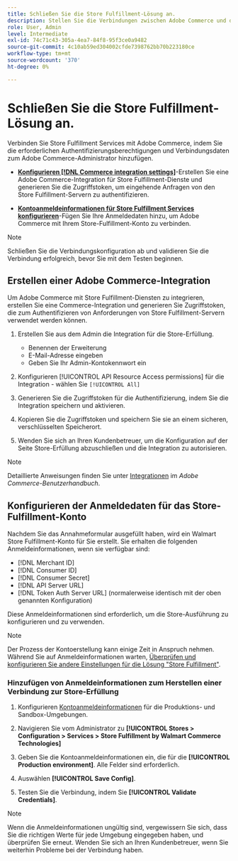 ```yaml
---
title: Schließen Sie die Store Fulfillment-Lösung an.
description: Stellen Sie die Verbindungen zwischen Adobe Commerce und der Store Fulfillment-Lösung her, indem Sie eine Adobe Commerce-Integration erstellen und autorisieren und der Adobe Commerce-Dienstkonfiguration die Anmeldeinformationen des Store Fulfillment-Kontos hinzufügen.
role: User, Admin
level: Intermediate
exl-id: 74c71c43-305a-4ea7-84f8-95f3ce0a9482
source-git-commit: 4c10ab59ed304002cfde7398762bb70b223180ce
workflow-type: tm+mt
source-wordcount: '370'
ht-degree: 0%

---
```


# Schließen Sie die Store Fulfillment-Lösung an.

Verbinden Sie Store Fulfillment Services mit Adobe Commerce, indem Sie die erforderlichen Authentifizierungsberechtigungen und Verbindungsdaten zum Adobe Commerce-Administrator hinzufügen.

- **[Konfigurieren [!DNL Commerce integration settings]](#create-the-commerce-integration)**-Erstellen Sie eine Adobe Commerce-Integration für Store Fulfillment-Dienste und generieren Sie die Zugriffstoken, um eingehende Anfragen von den Store Fulfillment-Servern zu authentifizieren.

- **[Kontoanmeldeinformationen für Store Fulfillment Services konfigurieren](#configure-store-fulfillment-account-credentials)**-Fügen Sie Ihre Anmeldedaten hinzu, um Adobe Commerce mit Ihrem Store-Fulfillment-Konto zu verbinden.

>[!NOTE]
>
>Schließen Sie die Verbindungskonfiguration ab und validieren Sie die Verbindung erfolgreich, bevor Sie mit dem Testen beginnen.

## Erstellen einer Adobe Commerce-Integration

Um Adobe Commerce mit Store Fulfillment-Diensten zu integrieren, erstellen Sie eine Commerce-Integration und generieren Sie Zugriffstoken, die zum Authentifizieren von Anforderungen von Store Fulfillment-Servern verwendet werden können.

1. Erstellen Sie aus dem Admin die Integration für die Store-Erfüllung.

   - Benennen der Erweiterung
   - E-Mail-Adresse eingeben
   - Geben Sie Ihr Admin-Kontokennwort ein

1. Konfigurieren [!UICONTROL API Resource Access permissions] für die Integration - wählen Sie `[!UICONTROL All]`

1. Generieren Sie die Zugriffstoken für die Authentifizierung, indem Sie die Integration speichern und aktivieren.

1. Kopieren Sie die Zugriffstoken und speichern Sie sie an einem sicheren, verschlüsselten Speicherort.

1. Wenden Sie sich an Ihren Kundenbetreuer, um die Konfiguration auf der Seite Store-Erfüllung abzuschließen und die Integration zu autorisieren.


>[!NOTE]
>
>Detaillierte Anweisungen finden Sie unter [Integrationen](https://docs.magento.com/user-guide/system/integrations.html) im _Adobe Commerce-Benutzerhandbuch_.

## Konfigurieren der Anmeldedaten für das Store-Fulfillment-Konto

Nachdem Sie das Annahmeformular ausgefüllt haben, wird ein Walmart Store Fulfillment-Konto für Sie erstellt. Sie erhalten die folgenden Anmeldeinformationen, wenn sie verfügbar sind:

- [!DNL Merchant ID]
- [!DNL Consumer ID]
- [!DNL Consumer Secret]
- [!DNL API Server URL]
- [!DNL Token Auth Server URL] (normalerweise identisch mit der oben genannten Konfiguration)

Diese Anmeldeinformationen sind erforderlich, um die Store-Ausführung zu konfigurieren und zu verwenden.

>[!NOTE]
>
>Der Prozess der Kontoerstellung kann einige Zeit in Anspruch nehmen. Während Sie auf Anmeldeinformationen warten, [Überprüfen und konfigurieren Sie andere Einstellungen für die Lösung &quot;Store Fulfillment&quot;](service-config-settings-overview.md).

### Hinzufügen von Anmeldeinformationen zum Herstellen einer Verbindung zur Store-Erfüllung

1. Konfigurieren [Kontoanmeldeinformationen](enable-general.md) für die Produktions- und Sandbox-Umgebungen.

1. Navigieren Sie vom Administrator zu **[!UICONTROL Stores > Configuration > Services > Store Fulfillment by Walmart Commerce Technologies]**

1. Geben Sie die Kontoanmeldeinformationen ein, die für die **[!UICONTROL Production environment]**. Alle Felder sind erforderlich.

1. Auswählen **[!UICONTROL Save Config]**.

1. Testen Sie die Verbindung, indem Sie **[!UICONTROL Validate Credentials]**.

>[!NOTE]
>
>Wenn die Anmeldeinformationen ungültig sind, vergewissern Sie sich, dass Sie die richtigen Werte für jede Umgebung eingegeben haben, und überprüfen Sie erneut. Wenden Sie sich an Ihren Kundenbetreuer, wenn Sie weiterhin Probleme bei der Verbindung haben.
